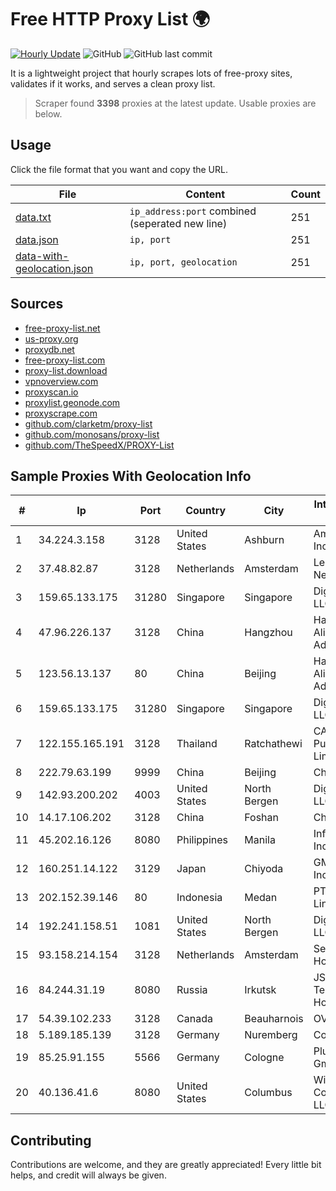 
# Free HTTP Proxy List 🌍

[![Hourly Update](https://github.com/mertguvencli/http-proxy-list/actions/workflows/main.yml/badge.svg?branch=main)](https://github.com/mertguvencli/http-proxy-list/actions/workflows/main.yml)
![GitHub](https://img.shields.io/github/license/mertguvencli/http-proxy-list)
![GitHub last commit](https://img.shields.io/github/last-commit/mertguvencli/http-proxy-list)

It is a lightweight project that hourly scrapes lots of free-proxy sites, validates if it works, and serves a clean proxy list.


> Scraper found **3398** proxies at the latest update. Usable proxies are below.

## Usage

Click the file format that you want and copy the URL.


|File|Content|Count|
|----|-------|-----|
|[data.txt](https://raw.githubusercontent.com/mertguvencli/http-proxy-list/main/proxy-list/data.txt)|`ip_address:port` combined (seperated new line)|251|
|[data.json](https://raw.githubusercontent.com/mertguvencli/http-proxy-list/main/proxy-list/data.json)|`ip, port`|251|
|[data-with-geolocation.json](https://raw.githubusercontent.com/mertguvencli/http-proxy-list/main/proxy-list/data-with-geolocation.json)|`ip, port, geolocation`|251|

## Sources

* [free-proxy-list.net](https://free-proxy-list.net)
* [us-proxy.org](https://www.us-proxy.org)
* [proxydb.net](http://proxydb.net)
* [free-proxy-list.com](https://free-proxy-list.com/?page=&port=&type%5B%5D=http&type%5B%5D=https&up_time=0&search=Search)
* [proxy-list.download](https://www.proxy-list.download/HTTP)
* [vpnoverview.com](https://vpnoverview.com/privacy/anonymous-browsing/free-proxy-servers)
* [proxyscan.io](https://www.proxyscan.io)
* [proxylist.geonode.com](https://proxylist.geonode.com/api/proxy-list?limit=300&page=1&sort_by=lastChecked&sort_type=desc&protocols=http,https)
* [proxyscrape.com](https://api.proxyscrape.com/v2/?request=displayproxies&protocol=http&timeout=10000&country=all&ssl=all&anonymity=all)
* [github.com/clarketm/proxy-list](https://raw.githubusercontent.com/clarketm/proxy-list/master/proxy-list-raw.txt)
* [github.com/monosans/proxy-list](https://raw.githubusercontent.com/monosans/proxy-list/main/proxies/http.txt)
* [github.com/TheSpeedX/PROXY-List](https://raw.githubusercontent.com/TheSpeedX/PROXY-List/master/http.txt)


## Sample Proxies With Geolocation Info

|#|Ip|Port|Country|City|Internet Service Provider|
|-|--|----|-------|----|-------------------------|
|1|34.224.3.158|3128|United States|Ashburn|Amazon.com, Inc.|
|2|37.48.82.87|3128|Netherlands|Amsterdam|LeaseWeb Netherlands B.V.|
|3|159.65.133.175|31280|Singapore|Singapore|DigitalOcean, LLC|
|4|47.96.226.137|3128|China|Hangzhou|Hangzhou Alibaba Advertising Co|
|5|123.56.13.137|80|China|Beijing|Hangzhou Alibaba Advertising Co|
|6|159.65.133.175|31280|Singapore|Singapore|DigitalOcean, LLC|
|7|122.155.165.191|3128|Thailand|Ratchathewi|CAT Telecom Public Company Limited|
|8|222.79.63.199|9999|China|Beijing|Chinanet|
|9|142.93.200.202|4003|United States|North Bergen|DigitalOcean, LLC|
|10|14.17.106.202|3128|China|Foshan|Chinanet|
|11|45.202.16.126|8080|Philippines|Manila|Infinivan Incorporated|
|12|160.251.14.122|3129|Japan|Chiyoda|GMO Internet, Inc|
|13|202.152.39.146|80|Indonesia|Medan|PT Aplikanusa Lintasarta|
|14|192.241.158.51|1081|United States|North Bergen|DigitalOcean, LLC|
|15|93.158.214.154|3128|Netherlands|Amsterdam|Serverius Holding B.V.|
|16|84.244.31.19|8080|Russia|Irkutsk|JSC "ER-Telecom Holding"|
|17|54.39.102.233|3128|Canada|Beauharnois|OVH SAS|
|18|5.189.185.139|3128|Germany|Nuremberg|Contabo GmbH|
|19|85.25.91.155|5566|Germany|Cologne|PlusServer GmbH|
|20|40.136.41.6|8080|United States|Columbus|Windstream Communications LLC|



## Contributing

Contributions are welcome, and they are greatly appreciated! Every
little bit helps, and credit will always be given.

